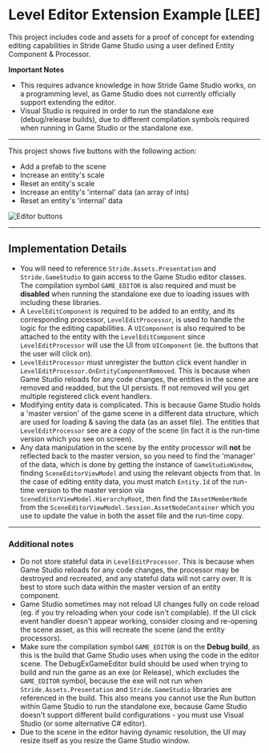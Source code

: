 # Level Editor Extension Example [LEE]

This project includes code and assets for a proof of concept for extending editing capabilities in Stride Game Studio using a user defined Entity Component & Processor.

**Important Notes**
- This requires advance knowledge in how Stride Game Studio works, on a programming level, as Game Studio does not currently officially support extending the editor.
- Visual Studio is required in order to run the standalone exe (debug/release builds), due to different compilation symbols required when running in Game Studio or the standalone exe.

---

This project shows five buttons with the following action:
- Add a prefab to the scene
- Increase an entity's scale
- Reset an entity's scale
- Increase an entity's 'internal' data (an array of ints)
- Reset an entity's 'internal' data

![Editor buttons](images/editor_buttons.gif)

---

## Implementation Details
- You will need to reference `Stride.Assets.Presentation` and `Stride.GameStudio` to gain access to the Game Studio editor classes. The compilation symbol `GAME_EDITOR` is also required and must be **disabled** when running the standalone exe due to loading issues with including these libraries.
- A `LevelEditComponent` is required to be added to an entity, and its corresponding processor, `LevelEditProcessor`, is used to handle the logic for the editing capabilities. A `UIComponent` is also required to be attached to the entity with the `LevelEditComponent` since `LevelEditProcessor` will use the UI from `UIComponent` (ie. the buttons that the user will click on).
- `LevelEditProcessor` must unregister the button click event handler in `LevelEditProcessor.OnEntityComponentRemoved`. This is because when Game Studio reloads for any code changes, the entities in the scene are removed and readded, but the UI persists. If not removed will you get multiple registered click event handlers.
- Modifying entity data is complicated. This is because Game Studio holds a 'master version' of the game scene in a different data structure, which are used for loading & saving the data (as an asset file). The entities that `LevelEditProcessor` see are a *copy* of the scene (in fact it is the run-time version which you see on screen).
- Any data manipulation in the scene by the entity processor will **not** be reflected back to the master version, so you need to find the 'manager' of the data, which is done by getting the instance of `GameStudioWindow`, finding `SceneEditorViewModel` and using the relevant objects from that. In the case of editing entity data, you must match `Entity.Id` of the run-time version to the master version via `SceneEditorViewModel.HierarchyRoot`, then find the `IAssetMemberNode` from the `SceneEditorViewModel.Session.AssetNodeContainer` which you use to update the value in both the asset file and the run-time copy.

---

### Additional notes
- Do not store stateful data in `LevelEditProcessor`. This is because when Game Studio reloads for any code changes, the processor may be destroyed and recreated, and any stateful data will not carry over. It is best to store such data within the master version of an entity component.
- Game Studio sometimes may not reload UI changes fully on code reload (eg. if you try reloading when your code isn't compilable). If the UI click event handler doesn't appear working, consider closing and re-opening the scene asset, as this will recreate the scene (and the entity processors).
- Make sure the compilation symbol `GAME_EDITOR` is on the **Debug build**, as this is the build that Game Studio uses when using the code in the editor scene. The DebugExGameEditor build should be used when trying to build and run the game as an exe (or Release), which excludes the `GAME_EDITOR` symbol, because the exe will not run when `Stride.Assets.Presentation` and `Stride.GameStudio` libraries are referenced in the build. This also means you cannot use the Run button within Game Studio to run the standalone exe, because Game Studio doesn't support different build configurations - you must use Visual Studio (or some alternative C# editor).
- Due to the scene in the editor having dynamic resolution, the UI may resize itself as you resize the Game Studio window.
